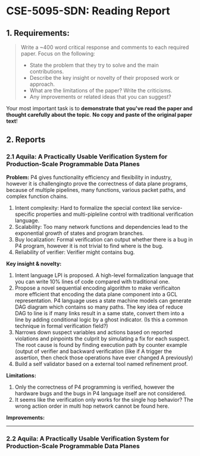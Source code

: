 # CSE-5095-SDN: Reading Report

## 1. Requirements:

> Write a ~400 word critical response and comments to each required paper. Focus on the following:
>
> - State the problem that they try to solve and the main contributions.
> - Describe the key insight or novelty of their proposed work or approach.
> - What are the limitations of the paper? Write the criticisms.
> - Any improvements or related ideas that you can suggest?

Your most important task is to **demonstrate that you've read the paper and thought carefully about the topic**. **No copy and paste of the original paper text**!

## 2. Reports

### 2.1 Aquila: A Practically Usable Verification System for Production-Scale Programmable Data Planes

**Problem:** P4 gives functionality efficiency and flexibility in industry, however it is challengingto prove the correctness of data plane programs, because of multiple pipelines, many functions, various packet paths, and complex function chains.

1. Intent complexity: Hard to formalize the special context like service-specific properties and multi-pipleline control with traditional verification language.
2. Scalability: Too many network functions and dependencies lead to the exponential growth of states and program branches.
3. Buy localization: Formal verification can output whether there is a bug in P4 program, however it is not trivial to find where is the bug.
4. Reliability of verifier: Verifier might contains bug.

**Key insight & novelty:**

1. Intent language LPI is proposed. A high-level formalization language that you can write 10% lines of code compared with traditional one.
2. Propose a novel sequential encoding algorithm to make verificaiton more efficient that encoding the data plane component into a GCL representation. P4 language uses a state machine models can generate DAG diagram which contains so many paths. The key idea of reduce DAG to line is if many links result in a same state, convert them into a line by adding conditional logic by a ghost indicator. (Is this a common technique in formal verification field?)
3. Narrows down suspect variables and actions based on reported violations and pinpoints the culprit by simulating a fix for each suspect. The root cause is found by finding execution path by counter example  (output of verifier and backward verification (like if A trigger the assertion, then check those operations have ever changed A previously)
4. Build a self validator based on a external tool named refinement proof.

**Limitations:**

1. Only the correctness of P4 programming is verified, however the hardware bugs and the bugs in P4 language itself are not considered.
2. It seems like the verification only works for the single hop behavior? The wrong action order in multi hop network cannot be found here.

**Improvements:**

---

### 2.2 Aquila: A Practically Usable Verification System for Production-Scale Programmable Data Planes



